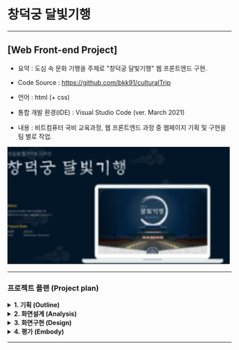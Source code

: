 
# 창덕궁 달빛기행
---
## [Web Front-end Project] 

- 요약 : 도심 속 문화 기행을 주제로 "창덕궁 달빛기행" 웹 프론트엔드 구현.

- Code Source : https://github.com/bkk91/culturalTrip

- 언어 : html (+ css) 

- 통합 개발 환경(IDE) : Visual Studio Code (ver. March 2021)

- 내용 : 비트컴퓨터 국비 교육과정, 웹 프론트엔드 과정 중 웹페이지 기획 및 구현을 팀 별로 작업.

<img src="./img/ui2.png"  width="500">

---
### 프로젝트 플랜 (Project plan)


<details>
<summary> <b> 1. 기획 (Outline) </b> </summary>
<div markdown="1">
 
- 주제 선정 : 현 수준에서 구현할 수 있는 직관적이고 접근용이한 주제를 선정.
- 디자인 컨셉: 달빛 기행이라는 주제 속에서 전체적으로 은은하고 어두운 분위기를 연출.
- 개발 방식 : Agile / scrum 방식을 활용하여 정해진 날짜 까지 반응형 기능을 구현 및 6명의 인원르 각각 2명씩 나누어 짝코딩.  

 </div>
</details>

<details>
<summary> <b> 2. 화면설계 (Analysis) </b> </summary>
<div markdown="1">

- 화면 설계는 app.diagrams.net에서 기본 설계도를 작성 후  https://jeongyunlee.github.io/2021-Earthday/index.html 의 구성을 참고,
- 주제에 관련하여 내용은 한국문화재단에서 제공하는(https://www.chf.or.kr/) 창덕궁 정보를 참고. 
- 반응형 기능들은 https://www.webjangi.com/ 를 참고하여 디자인에 맞게 구성.

<img src="./img/ui1.png"  width="500">

 </div>
</details>

<details>
<summary> <b> 3. 화면구현 (Design) </b> </summary>
<div markdown="1">
 
###### Header

- 창덕궁 달빛기행이라는 주제에 맞추어 밤하늘의 어두운 분위기를 배경으로, 텍스트를 밝은색으로 구성하여 대조적인 느낌으로 헤더 구성

<img src="./img/main1.png"  width="500">

###### Section A

- 달빛기행 프로그램의 전반적인 구성내용을 함축하는 동영상 첨부


<img src="./img/main2.png"  width="500">

###### Section B

- 창덕궁에서 제공하는 행사의 내용을 사진 (반응형)으로 구성

<img src="./img/main3.png"  width="500">

###### Section C

- 야간 관람시 각 장소의 위치를 버튼식으로 구성

<img src="./img/main4.png"  width="500">

###### Section D

- 찾아오는 길을 이미자 파일 업로드를 통해 간략히 소개

<img src="./img/main5.png"  width="500">

###### Footer

- 팀원 소개 및 여러 링크들을 걸어 푸터 구성

<img src="./img/main6.png"  width="500">

 </div>
</details>

<details>
<summary> <b> 4. 평가 (Embody) </b> </summary>
<div markdown="1">

 
- 위와 같이 Package 및 Class 를 구성(상세 파일 정보는 업로드 파일을 참조)

 </div>
</details>

---
